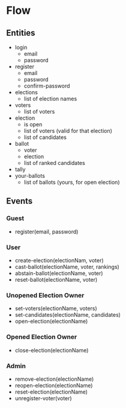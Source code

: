 # Flow

## Entities
- login
    - email
    - password
- register
    - email
    - password
    - confirm-password
- elections
    - list of election names
- voters
    - list of voters
- election
    - is open
    - list of voters (valid for that election)
    - list of candidates
- ballot
    - voter
    - election
    - list of ranked candidates
- tally
- your-ballots
    - list of ballots (yours, for open election)

## Events

### Guest
- register(email, password)

### User
- create-election(electionNam, voter)
- cast-ballot(electionName, voter, rankings)
- abstain-ballot(electionName, voter)
- reset-ballot(electionName, voter)

### Unopened Election Owner
- set-voters(electionName, voters)
- set-candidates(electionName, candidates)
- open-election(electionName)

### Opened Election Owner
- close-election(electionName)

### Admin
- remove-election(electionName)
- reopen-election(electionName)
- reset-election(electionName)
- unregister-voter(voter)